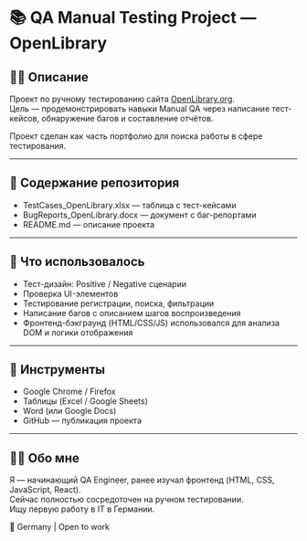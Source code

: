# 📚 QA Manual Testing Project — OpenLibrary

## 🧑‍💻 Описание

Проект по ручному тестированию сайта [OpenLibrary.org](https://openlibrary.org).  
Цель — продемонстрировать навыки Manual QA через написание тест-кейсов, обнаружение багов и составление отчётов.  

Проект сделан как часть портфолио для поиска работы в сфере тестирования.

---

## 📂 Содержание репозитория

- TestCases_OpenLibrary.xlsx — таблица с тест-кейсами  
- BugReports_OpenLibrary.docx — документ с баг-репортами  
- README.md — описание проекта

---

## 🧠 Что использовалось

- Тест-дизайн: Positive / Negative сценарии  
- Проверка UI-элементов  
- Тестирование регистрации, поиска, фильтрации  
- Написание багов с описанием шагов воспроизведения  
- Фронтенд-бэкграунд (HTML/CSS/JS) использовался для анализа DOM и логики отображения

---

## 📌 Инструменты

- Google Chrome / Firefox  
- Таблицы (Excel / Google Sheets)  
- Word (или Google Docs)  
- GitHub — публикация проекта

---

## 🙋‍♂️ Обо мне

Я — начинающий QA Engineer, ранее изучал фронтенд (HTML, CSS, JavaScript, React).  
Сейчас полностью сосредоточен на ручном тестировании.  
Ищу первую работу в IT в Германии.

📍 Germany | Open to work
